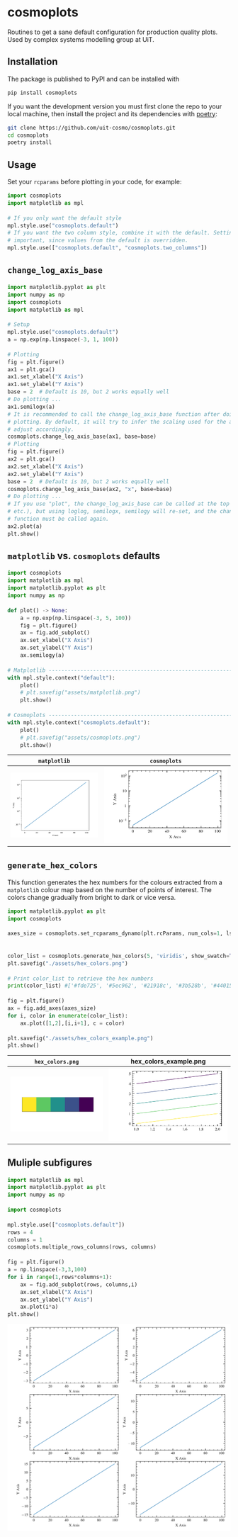 # cosmoplots

Routines to get a sane default configuration for production quality plots. Used by complex systems modelling group at UiT.

## Installation

The package is published to PyPI and can be installed with

```sh
pip install cosmoplots
```

If you want the development version you must first clone the repo to your local machine,
then install the project and its dependencies with [poetry]:

```sh
git clone https://github.com/uit-cosmo/cosmoplots.git
cd cosmoplots
poetry install
```

## Usage

Set your `rcparams` before plotting in your code, for example:

```python
import cosmoplots
import matplotlib as mpl

# If you only want the default style
mpl.style.use("cosmoplots.default")
# If you want the two column style, combine it with the default. Setting it after is
# important, since values from the default is overridden.
mpl.style.use(["cosmoplots.default", "cosmoplots.two_columns"])
```

## `change_log_axis_base`

```python
import matplotlib.pyplot as plt
import numpy as np
import cosmoplots
import matplotlib as mpl

# Setup
mpl.style.use("cosmoplots.default")
a = np.exp(np.linspace(-3, 1, 100))

# Plotting
fig = plt.figure()
ax1 = plt.gca()
ax1.set_xlabel("X Axis")
ax1.set_ylabel("Y Axis")
base = 2  # Default is 10, but 2 works equally well
# Do plotting ...
ax1.semilogx(a)
# It is recommended to call the change_log_axis_base function after doing all the
# plotting. By default, it will try to infer the scaling used for the axis and only
# adjust accordingly.
cosmoplots.change_log_axis_base(ax1, base=base)
# Plotting
fig = plt.figure()
ax2 = plt.gca()
ax2.set_xlabel("X Axis")
ax2.set_ylabel("Y Axis")
base = 2  # Default is 10, but 2 works equally well
cosmoplots.change_log_axis_base(ax2, "x", base=base)
# Do plotting ...
# If you use "plot", the change_log_axis_base can be called at the top (along with add_axes
# etc.), but using loglog, semilogx, semilogy will re-set, and the change_log_axis_base
# function must be called again.
ax2.plot(a)
plt.show()
```

## `matplotlib` vs. `cosmoplots` defaults

```python
import cosmoplots
import matplotlib as mpl
import matplotlib.pyplot as plt
import numpy as np

def plot() -> None:
    a = np.exp(np.linspace(-3, 5, 100))
    fig = plt.figure()
    ax = fig.add_subplot()
    ax.set_xlabel("X Axis")
    ax.set_ylabel("Y Axis")
    ax.semilogy(a)

# Matplotlib ------------------------------------------------------------------------- #
with mpl.style.context("default"):
    plot()
    # plt.savefig("assets/matplotlib.png")
    plt.show()

# Cosmoplots ------------------------------------------------------------------------- #
with mpl.style.context("cosmoplots.default"):
    plot()
    # plt.savefig("assets/cosmoplots.png")
    plt.show()
```

| `matplotlib` | `cosmoplots` |
| :--------: | :--------: |
| ![matplotlib](./assets/matplotlib.png) | ![cosmoplots](./assets/cosmoplots.png) |

<!-- Links -->
[poetry]: https://python-poetry.org


## `generate_hex_colors`

This function generates the hex numbers for the colours extracted from a `matplotlib` colour map based on the number of points of interest.
The colors change gradually from bright to dark or vice versa.
```python
import matplotlib.pyplot as plt
import cosmoplots

axes_size = cosmoplots.set_rcparams_dynamo(plt.rcParams, num_cols=1, ls="thin")


color_list = cosmoplots.generate_hex_colors(5, 'viridis', show_swatch=True, ascending=True)
plt.savefig("./assets/hex_colors.png")

# Print color_list to retrieve the hex numbers
print(color_list) #['#fde725', '#5ec962', '#21918c', '#3b528b', '#440154']

fig = plt.figure()
ax = fig.add_axes(axes_size)
for i, color in enumerate(color_list):
    ax.plot([1,2],[i,i+1], c = color)

plt.savefig("./assets/hex_colors_example.png")
plt.show()
```
| `hex_colors.png` | hex_colors_example.png |
| :--------: | :--------: | 
| ![colors](./assets/hex_colors.png) | ![colors](./assets/hex_colors_example.png) |

## Muliple subfigures

```python
import matplotlib as mpl
import matplotlib.pyplot as plt
import numpy as np

import cosmoplots

mpl.style.use(["cosmoplots.default"])
rows = 4
columns = 1
cosmoplots.multiple_rows_columns(rows, columns)

fig = plt.figure()
a = np.linspace(-3,3,100)
for i in range(1,rows*columns+1):
    ax = fig.add_subplot(rows, columns,i)
    ax.set_xlabel("X Axis")
    ax.set_ylabel("Y Axis")
    ax.plot(i*a)
plt.show()
```
![multifig](./assets/multifig.png)
